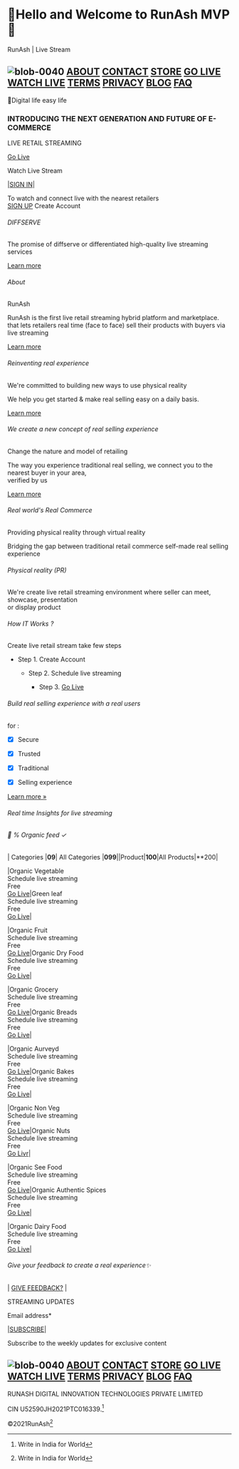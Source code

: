 # 👋Hello and Welcome to RunAsh MVP🎉
RunAsh | Live Stream

## ![blob-0040](https://user-images.githubusercontent.com/61916324/132724592-e5bef25e-36d9-4da8-bbc6-84a24183c8e2.png) [ABOUT](https://runash.in/about) [CONTACT](https://runash.in/Contact) [STORE](https://runash.in/privacy) [GO LIVE](https://runash.in/support) [WATCH LIVE](https://) [TERMS](https://runash.in/streaming) [PRIVACY](https://) [BLOG](https://) [FAQ](https://) 
   
     





   
    
 










   
  
   

   








💫Digital life easy life





### INTRODUCING THE NEXT GENERATION AND FUTURE OF E-COMMERCE

LIVE RETAIL STREAMING

[Go Live](https://)

Watch Live Stream

|[SIGN IN](https://)|

To watch and connect live with the nearest retailers<br> 
[SIGN UP](https://) Create Account
 

















###### DIFFSERVE

The promise of diffserve or differentiated high-quality live streaming services

[Learn more](https://)

###### About

RunAsh

RunAsh is the first live retail streaming hybrid platform and marketplace.<br>that lets retailers real time (face to face) sell their products with buyers via live streaming

[Learn more](https://)

###### Reinventing real experience

We're committed to building new ways to use physical reality

We help you get started &amp; make real selling easy on a daily basis.

[Learn more](https://)

###### We create a new concept of real selling experience

 Change the nature and model of retailing

The way you experience traditional real selling, we connect you to the nearest buyer in your area, <br>
verified by us

[Learn more](https://)

###### Real world's Real Commerce

Providing physical reality through virtual reality

Bridging the gap between traditional retail commerce self-made real selling experience 

###### Physical reality (PR)



We're create live retail streaming environment where seller can meet, showcase, presentation <br>or display product

###### How IT Works ?

Create live retail stream take few steps

 - Step 1. Create Account

   - Step 2. Schedule live streaming

     - Step 3. [Go Live](https://runash.in/live)











###### Build real selling experience with a real users 
for :

- [X] Secure 

- [x] Trusted

- [x] Traditional 

- [x] Selling experience

[Learn more »](https://)

###### Real time Insights for live streaming

###### 💯 *%* Organic feed ✓ ######




| Categories  |**09**| All Categories |**099**||Product|**100**|All Products|**200|




|Organic Vegetable <br>Schedule live streaming<br>Free<br> [Go Live](https:)|Green leaf<br>Schedule live streaming<br>Free<br>[Go Live](https://)|


|Organic Fruit <br>Schedule live streaming<br>Free<br> [Go Live](https://)|Organic Dry Food<br>Schedule live streaming<br>Free<br>[Go Live](https://)|

|Organic Grocery <br>Schedule live streaming<br>Free<br> [Go Live](https://)|Organic Breads<br>Schedule live streaming<br>Free<br>[Go Live](https://)|

|Organic Aurveyd <br>Schedule live streaming<br>Free<br> [Go Live](https://)|Organic Bakes<br>Schedule live streaming<br>Free<br>[Go Live](https:)|

|Organic Non Veg <br>Schedule live streaming<br>Free<br> [Go Live](https://)|Organic Nuts<br>Schedule live streaming<br>Free<br>[Go Livr](https://)|

|Organic See Food <br>Schedule live streaming<br>Free<br> [Go Live](https://)|Organic Authentic Spices<br>Schedule live streaming<br>Free<br>[Go Live](https://)|

|Organic Dairy Food <br>Schedule live streaming<br>Free<br> [Go Live](https://)|























###### Give your feedback to create a real experience✨

| [GIVE FEEDBACK?](https://) |

STREAMING UPDATES

Email address* 

|[SUBSCRIBE](https://)|

Subscribe to the weekly updates for exclusive content
## ![blob-0040](https://user-images.githubusercontent.com/61916324/132724592-e5bef25e-36d9-4da8-bbc6-84a24183c8e2.png) [ABOUT](https://runash.in/about) [CONTACT](https://runash.in/Contact) [STORE](https://runash.in/privacy) [GO LIVE](https://runash.in/support) [WATCH LIVE](https://) [TERMS](https://runash.in/streaming) [PRIVACY](https://) [BLOG](https://) [FAQ](https://) 



RUNASH DIGITAL INNOVATION TECHNOLOGIES PRIVATE LIMITED

CIN U52590JH2021PTC016339.[^1]

©2021RunAsh[^1]

[^1]: Write in India for World 

















     

   



















